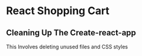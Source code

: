 # React Shopping Cart


## Cleaning Up The Create-react-app
This Involves deleting unused files and CSS styles 